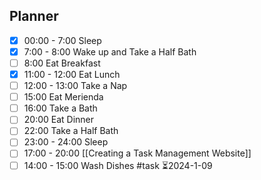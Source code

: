 ## Planner 
- [x] 00:00 - 7:00 Sleep 
- [x] 7:00 - 8:00  Wake up and Take a Half Bath
- [ ] 8:00 Eat Breakfast
- [x] 11:00 - 12:00 Eat Lunch
- [ ] 12:00 - 13:00 Take a Nap
- [ ] 15:00  Eat Merienda
- [ ] 16:00 Take a Bath 
- [ ] 20:00 Eat Dinner
- [ ] 22:00 Take a Half Bath
- [ ] 23:00 - 24:00 Sleep
- [ ] 17:00 - 20:00 [[Creating a Task Management Website]]
- [ ] 14:00 - 15:00 Wash Dishes #task ⏳2024-1-09